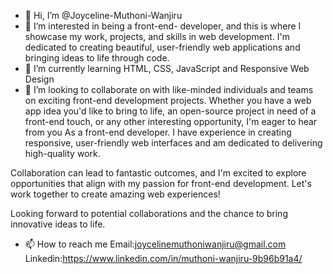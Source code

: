 - 👋 Hi, I’m @Joyceline-Muthoni-Wanjiru
- 👀 I’m interested in being a front-end- developer, and this is where I showcase my work, projects, and skills in web development. I'm dedicated to creating beautiful, user-friendly web applications and bringing ideas to life through code.
- 🌱 I’m currently learning HTML, CSS, JavaScript and Responsive Web Design
- 💞️ I’m looking to collaborate on  with like-minded individuals and teams on exciting front-end development projects. Whether you have a web app idea you'd like to bring to life, an open-source project in need of a front-end touch, or any other interesting opportunity, I'm eager to hear from you As a front-end developer. I have experience in creating responsive, user-friendly web interfaces and am dedicated to delivering high-quality work.

Collaboration can lead to fantastic outcomes, and I'm excited to explore opportunities that align with my passion for front-end development. Let's work together to create amazing web experiences!

Looking forward to potential collaborations and the chance to bring innovative ideas to life.
- 📫 How to reach me Email:joycelinemuthoniwanjiru@gmail.com Linkedin:https://www.linkedin.com/in/muthoni-wanjiru-9b96b91a4/
  

<!---
Joyceline-Muthoni-Wanjiru/Joyceline-Muthoni-Wanjiru is a ✨ special ✨ repository because its `README.md` (this file) appears on your GitHub profile.
You can click the Preview link to take a look at your changes.
--->
